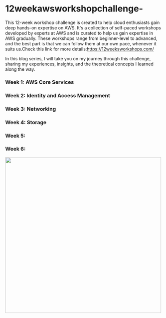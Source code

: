 # 12weekawsworkshopchallenge-

This 12-week workshop challenge is created to help cloud enthusiasts gain deep hands-on expertise on AWS. It's a collection of self-paced workshops developed by experts at AWS and is curated to help us gain expertise in AWS gradually. These workshops range from beginner-level to advanced, and the best part is that we can follow them at our own pace, whenever it suits us.Check this link for more details:https://12weeksworkshops.com/


In this blog series, I will take you on my journey through this challenge, sharing my experiences, insights, and the theoretical concepts I learned along the way. 

### Week 1: AWS Core Services
### Week 2: Identity and Access Management
### Week 3: Networking
### Week 4: Storage
### Week 5:
### Week 6:

<img src="https://github.com/sreedevi-langoju/12weekawsworkshopchallenge-/assets/135724041/e6245f1b-0558-41c0-9ddd-7e3e769ddf54" height="500" width="500">



